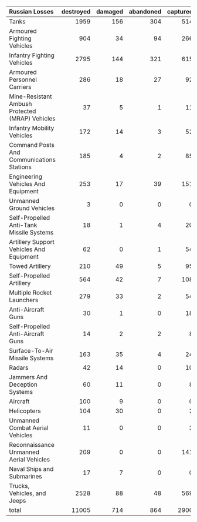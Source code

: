 | Russian Losses                                   |   destroyed |   damaged |   abandoned |   captured |   total |
|:-------------------------------------------------|------------:|----------:|------------:|-----------:|--------:|
| Tanks                                            |        1959 |       156 |         304 |        514 |    2933 |
| Armoured Fighting Vehicles                       |         904 |        34 |          94 |        266 |    1298 |
| Infantry Fighting Vehicles                       |        2795 |       144 |         321 |        615 |    3875 |
| Armoured Personnel Carriers                      |         286 |        18 |          27 |         92 |     423 |
| Mine-Resistant Ambush Protected  (MRAP) Vehicles |          37 |         5 |           1 |         11 |      54 |
| Infantry Mobility Vehicles                       |         172 |        14 |           3 |         52 |     241 |
| Command Posts And Communications Stations        |         185 |         4 |           2 |         85 |     276 |
| Engineering Vehicles And Equipment               |         253 |        17 |          39 |        151 |     460 |
| Unmanned Ground Vehicles                         |           3 |         0 |           0 |          0 |       3 |
| Self-Propelled Anti-Tank Missile Systems         |          18 |         1 |           4 |         20 |      43 |
| Artillery Support Vehicles And Equipment         |          62 |         0 |           1 |         54 |     117 |
| Towed Artillery                                  |         210 |        49 |           5 |         95 |     359 |
| Self-Propelled Artillery                         |         564 |        42 |           7 |        108 |     721 |
| Multiple Rocket Launchers                        |         279 |        33 |           2 |         54 |     368 |
| Anti-Aircraft Guns                               |          30 |         1 |           0 |         18 |      49 |
| Self-Propelled Anti-Aircraft Guns                |          14 |         2 |           2 |          8 |      26 |
| Surface-To-Air Missile Systems                   |         163 |        35 |           4 |         24 |     226 |
| Radars                                           |          42 |        14 |           0 |         10 |      66 |
| Jammers And Deception Systems                    |          60 |        11 |           0 |          8 |      79 |
| Aircraft                                         |         100 |         9 |           0 |          0 |     109 |
| Helicopters                                      |         104 |        30 |           0 |          2 |     136 |
| Unmanned Combat Aerial Vehicles                  |          11 |         0 |           0 |          3 |      14 |
| Reconnaissance Unmanned Aerial Vehicles          |         209 |         0 |           0 |        141 |     350 |
| Naval Ships and Submarines                       |          17 |         7 |           0 |          0 |      24 |
| Trucks, Vehicles, and Jeeps                      |        2528 |        88 |          48 |        569 |    3233 |
| total                                            |       11005 |       714 |         864 |       2900 |   15483 |